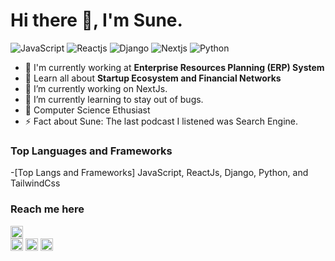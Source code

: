 # Hi there 👋, I'm Sune.


![JavaScript](https://img.shields.io/badge/JavaScript-Expert-blue)
![Reactjs](https://img.shields.io/badge/Reactjs-Expert-blue)
![Django](https://img.shields.io/badge/Django-Intermediate-green)
![Nextjs](https://img.shields.io/badge/Nextjs-Intermediate-lightgrey)
![Python](https://img.shields.io/badge/Python-Expert-blue)


- 🏢 I'm currently working at **Enterprise Resources Planning (ERP) System**
- 🌱 Learn all about **Startup Ecosystem and Financial Networks**
- 🔭 I’m currently working on NextJs.
- 🌱 I’m currently learning to stay out of bugs.
- 👯 Computer Science Ethusiast
- ⚡ Fact about Sune: The last podcast I listened was Search Engine. 


### Top Languages and Frameworks

-[Top Langs and Frameworks] JavaScript, ReactJs, Django, Python, and TailwindCss


### Reach me here

[<img src='https://cdn.jsdelivr.net/npm/simple-icons@3.0.1/icons/github.svg' alt='github' height='20'>](https://github.com/gitKarasune)  
[<img src='https://cdn.jsdelivr.net/npm/simple-icons@3.0.1/icons/linkedin.svg' alt='linkedin' height='20'>](https://www.linkedin.com/in/sune-kara/)  [<img src='https://cdn.jsdelivr.net/npm/simple-icons@3.0.1/icons/facebook.svg' alt='facebook' height='20'>](https://www.facebook.com/kendrick.kara)
[<img src='https://cdn.jsdelivr.net/npm/simple-icons@3.0.1/icons/twitter.svg' alt='twitter' height='20'>](https://x.com/_kendev/)
